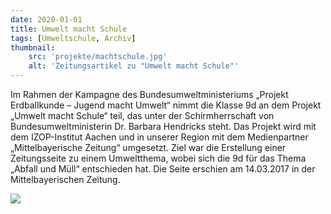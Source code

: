 ```yaml
---
date: 2020-01-01
title: Umwelt macht Schule
tags: [Umweltschule, Archiv]
thumbnail: 
    src: 'projekte/machtschule.jpg'
    alt: 'Zeitungsartikel zu "Umwelt macht Schule"'
---
```


Im Rahmen der Kampagne des Bundesumweltministeriums „Projekt Erdballkunde – Jugend macht Umwelt“ nimmt die Klasse 9d an dem Projekt „Umwelt macht Schule“ teil, das unter der Schirmherrschaft von Bundesumweltministerin Dr. Barbara Hendricks steht. Das Projekt wird mit dem IZOP-Institut Aachen und in unserer Region mit dem Medienpartner „Mittelbayerische Zeitung“ umgesetzt. Ziel war die Erstellung einer Zeitungsseite zu einem Umweltthema, wobei sich die 9d für das Thema „Abfall und Müll“ entschieden hat. Die Seite erschien am 14.03.2017 in der Mittelbayerischen Zeitung.

<img src="/images/projekte/machtschule.jpg">